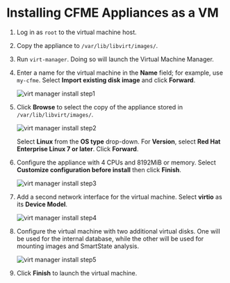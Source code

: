# Installing CFME Appliances as a VM

1. Log in as `root` to the virtual machine host.

2. Copy the appliance to `/var/lib/libvirt/images/`.

3. Run `virt-manager`. Doing so will launch the Virtual Machine Manager.

4. Enter a name for the virtual machine in the **Name** field; for example,
   use `my-cfme`. Select **Import existing disk image** and click
   **Forward**.

    ![virt manager install step1](../images/virt-manager-install-step1.png)

5. Click **Browse** to select the copy of the appliance stored in
   `/var/lib/libvirt/images/`.

    ![virt manager install step2](../images/virt-manager-install-step2.png)

    Select **Linux** from the **OS type** drop-down. For **Version**,
    select **Red Hat Enterprise Linux 7 or later**. Click **Forward**.

6. Configure the appliance with 4 CPUs and 8192MiB or memory. Select
   **Customize configuration before install** then click **Finish**.

    ![virt manager install step3](../images/virt-manager-install-step3.png)

7. Add a second network interface for the virtual machine. Select
   **virtio** as its **Device Model**.

    ![virt manager install step4](../images/virt-manager-install-step4.png)

8. Configure the virtual machine with two additional virtual disks. One
   will be used for the internal database, while the other will be used for
   mounting images and SmartState analysis.

    ![virt manager install step5](../images/virt-manager-install-step5.png)

9. Click **Finish** to launch the virtual machine.
